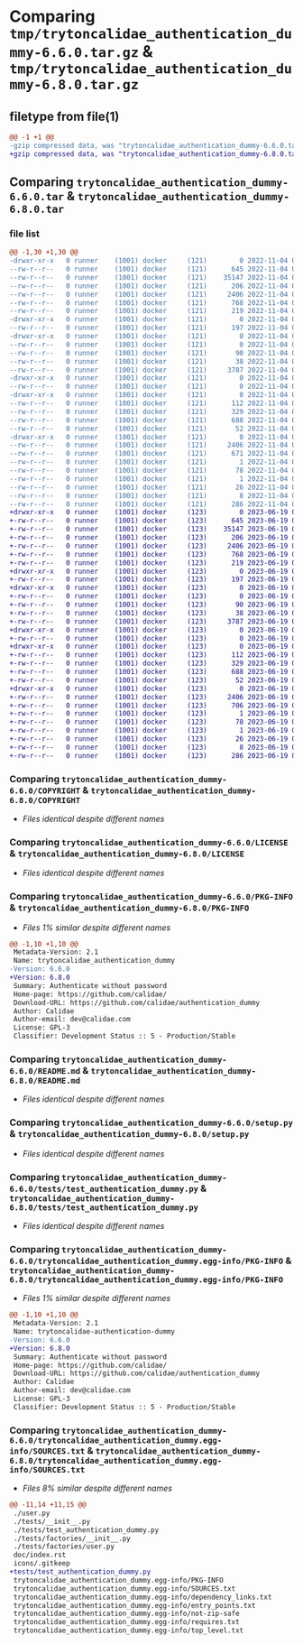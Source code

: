 # Comparing `tmp/trytoncalidae_authentication_dummy-6.6.0.tar.gz` & `tmp/trytoncalidae_authentication_dummy-6.8.0.tar.gz`

## filetype from file(1)

```diff
@@ -1 +1 @@
-gzip compressed data, was "trytoncalidae_authentication_dummy-6.6.0.tar", last modified: Fri Nov  4 09:52:25 2022, max compression
+gzip compressed data, was "trytoncalidae_authentication_dummy-6.8.0.tar", last modified: Mon Jun 19 07:51:39 2023, max compression
```

## Comparing `trytoncalidae_authentication_dummy-6.6.0.tar` & `trytoncalidae_authentication_dummy-6.8.0.tar`

### file list

```diff
@@ -1,30 +1,30 @@
-drwxr-xr-x   0 runner    (1001) docker     (121)        0 2022-11-04 09:52:25.403685 trytoncalidae_authentication_dummy-6.6.0/
--rw-r--r--   0 runner    (1001) docker     (121)      645 2022-11-04 09:52:14.000000 trytoncalidae_authentication_dummy-6.6.0/COPYRIGHT
--rw-r--r--   0 runner    (1001) docker     (121)    35147 2022-11-04 09:52:14.000000 trytoncalidae_authentication_dummy-6.6.0/LICENSE
--rw-r--r--   0 runner    (1001) docker     (121)      206 2022-11-04 09:52:14.000000 trytoncalidae_authentication_dummy-6.6.0/MANIFEST.in
--rw-r--r--   0 runner    (1001) docker     (121)     2406 2022-11-04 09:52:25.403685 trytoncalidae_authentication_dummy-6.6.0/PKG-INFO
--rw-r--r--   0 runner    (1001) docker     (121)      768 2022-11-04 09:52:14.000000 trytoncalidae_authentication_dummy-6.6.0/README.md
--rw-r--r--   0 runner    (1001) docker     (121)      219 2022-11-04 09:52:14.000000 trytoncalidae_authentication_dummy-6.6.0/__init__.py
-drwxr-xr-x   0 runner    (1001) docker     (121)        0 2022-11-04 09:52:25.399685 trytoncalidae_authentication_dummy-6.6.0/doc/
--rw-r--r--   0 runner    (1001) docker     (121)      197 2022-11-04 09:52:14.000000 trytoncalidae_authentication_dummy-6.6.0/doc/index.rst
-drwxr-xr-x   0 runner    (1001) docker     (121)        0 2022-11-04 09:52:25.399685 trytoncalidae_authentication_dummy-6.6.0/icons/
--rw-r--r--   0 runner    (1001) docker     (121)        0 2022-11-04 09:52:14.000000 trytoncalidae_authentication_dummy-6.6.0/icons/.gitkeep
--rw-r--r--   0 runner    (1001) docker     (121)       90 2022-11-04 09:52:14.000000 trytoncalidae_authentication_dummy-6.6.0/pyproject.toml
--rw-r--r--   0 runner    (1001) docker     (121)       38 2022-11-04 09:52:25.403685 trytoncalidae_authentication_dummy-6.6.0/setup.cfg
--rw-r--r--   0 runner    (1001) docker     (121)     3787 2022-11-04 09:52:14.000000 trytoncalidae_authentication_dummy-6.6.0/setup.py
-drwxr-xr-x   0 runner    (1001) docker     (121)        0 2022-11-04 09:52:25.399685 trytoncalidae_authentication_dummy-6.6.0/tests/
--rw-r--r--   0 runner    (1001) docker     (121)        0 2022-11-04 09:52:14.000000 trytoncalidae_authentication_dummy-6.6.0/tests/__init__.py
-drwxr-xr-x   0 runner    (1001) docker     (121)        0 2022-11-04 09:52:25.399685 trytoncalidae_authentication_dummy-6.6.0/tests/factories/
--rw-r--r--   0 runner    (1001) docker     (121)      112 2022-11-04 09:52:14.000000 trytoncalidae_authentication_dummy-6.6.0/tests/factories/__init__.py
--rw-r--r--   0 runner    (1001) docker     (121)      329 2022-11-04 09:52:14.000000 trytoncalidae_authentication_dummy-6.6.0/tests/factories/user.py
--rw-r--r--   0 runner    (1001) docker     (121)      688 2022-11-04 09:52:14.000000 trytoncalidae_authentication_dummy-6.6.0/tests/test_authentication_dummy.py
--rw-r--r--   0 runner    (1001) docker     (121)       52 2022-11-04 09:52:14.000000 trytoncalidae_authentication_dummy-6.6.0/tryton.cfg
-drwxr-xr-x   0 runner    (1001) docker     (121)        0 2022-11-04 09:52:25.403685 trytoncalidae_authentication_dummy-6.6.0/trytoncalidae_authentication_dummy.egg-info/
--rw-r--r--   0 runner    (1001) docker     (121)     2406 2022-11-04 09:52:25.000000 trytoncalidae_authentication_dummy-6.6.0/trytoncalidae_authentication_dummy.egg-info/PKG-INFO
--rw-r--r--   0 runner    (1001) docker     (121)      671 2022-11-04 09:52:25.000000 trytoncalidae_authentication_dummy-6.6.0/trytoncalidae_authentication_dummy.egg-info/SOURCES.txt
--rw-r--r--   0 runner    (1001) docker     (121)        1 2022-11-04 09:52:25.000000 trytoncalidae_authentication_dummy-6.6.0/trytoncalidae_authentication_dummy.egg-info/dependency_links.txt
--rw-r--r--   0 runner    (1001) docker     (121)       78 2022-11-04 09:52:25.000000 trytoncalidae_authentication_dummy-6.6.0/trytoncalidae_authentication_dummy.egg-info/entry_points.txt
--rw-r--r--   0 runner    (1001) docker     (121)        1 2022-11-04 09:52:25.000000 trytoncalidae_authentication_dummy-6.6.0/trytoncalidae_authentication_dummy.egg-info/not-zip-safe
--rw-r--r--   0 runner    (1001) docker     (121)       26 2022-11-04 09:52:25.000000 trytoncalidae_authentication_dummy-6.6.0/trytoncalidae_authentication_dummy.egg-info/requires.txt
--rw-r--r--   0 runner    (1001) docker     (121)        8 2022-11-04 09:52:25.000000 trytoncalidae_authentication_dummy-6.6.0/trytoncalidae_authentication_dummy.egg-info/top_level.txt
--rw-r--r--   0 runner    (1001) docker     (121)      286 2022-11-04 09:52:14.000000 trytoncalidae_authentication_dummy-6.6.0/user.py
+drwxr-xr-x   0 runner    (1001) docker     (123)        0 2023-06-19 07:51:39.455870 trytoncalidae_authentication_dummy-6.8.0/
+-rw-r--r--   0 runner    (1001) docker     (123)      645 2023-06-19 07:51:27.000000 trytoncalidae_authentication_dummy-6.8.0/COPYRIGHT
+-rw-r--r--   0 runner    (1001) docker     (123)    35147 2023-06-19 07:51:27.000000 trytoncalidae_authentication_dummy-6.8.0/LICENSE
+-rw-r--r--   0 runner    (1001) docker     (123)      206 2023-06-19 07:51:27.000000 trytoncalidae_authentication_dummy-6.8.0/MANIFEST.in
+-rw-r--r--   0 runner    (1001) docker     (123)     2406 2023-06-19 07:51:39.455870 trytoncalidae_authentication_dummy-6.8.0/PKG-INFO
+-rw-r--r--   0 runner    (1001) docker     (123)      768 2023-06-19 07:51:27.000000 trytoncalidae_authentication_dummy-6.8.0/README.md
+-rw-r--r--   0 runner    (1001) docker     (123)      219 2023-06-19 07:51:27.000000 trytoncalidae_authentication_dummy-6.8.0/__init__.py
+drwxr-xr-x   0 runner    (1001) docker     (123)        0 2023-06-19 07:51:39.455870 trytoncalidae_authentication_dummy-6.8.0/doc/
+-rw-r--r--   0 runner    (1001) docker     (123)      197 2023-06-19 07:51:27.000000 trytoncalidae_authentication_dummy-6.8.0/doc/index.rst
+drwxr-xr-x   0 runner    (1001) docker     (123)        0 2023-06-19 07:51:39.455870 trytoncalidae_authentication_dummy-6.8.0/icons/
+-rw-r--r--   0 runner    (1001) docker     (123)        0 2023-06-19 07:51:27.000000 trytoncalidae_authentication_dummy-6.8.0/icons/.gitkeep
+-rw-r--r--   0 runner    (1001) docker     (123)       90 2023-06-19 07:51:27.000000 trytoncalidae_authentication_dummy-6.8.0/pyproject.toml
+-rw-r--r--   0 runner    (1001) docker     (123)       38 2023-06-19 07:51:39.455870 trytoncalidae_authentication_dummy-6.8.0/setup.cfg
+-rw-r--r--   0 runner    (1001) docker     (123)     3787 2023-06-19 07:51:27.000000 trytoncalidae_authentication_dummy-6.8.0/setup.py
+drwxr-xr-x   0 runner    (1001) docker     (123)        0 2023-06-19 07:51:39.455870 trytoncalidae_authentication_dummy-6.8.0/tests/
+-rw-r--r--   0 runner    (1001) docker     (123)        0 2023-06-19 07:51:27.000000 trytoncalidae_authentication_dummy-6.8.0/tests/__init__.py
+drwxr-xr-x   0 runner    (1001) docker     (123)        0 2023-06-19 07:51:39.455870 trytoncalidae_authentication_dummy-6.8.0/tests/factories/
+-rw-r--r--   0 runner    (1001) docker     (123)      112 2023-06-19 07:51:27.000000 trytoncalidae_authentication_dummy-6.8.0/tests/factories/__init__.py
+-rw-r--r--   0 runner    (1001) docker     (123)      329 2023-06-19 07:51:27.000000 trytoncalidae_authentication_dummy-6.8.0/tests/factories/user.py
+-rw-r--r--   0 runner    (1001) docker     (123)      688 2023-06-19 07:51:27.000000 trytoncalidae_authentication_dummy-6.8.0/tests/test_authentication_dummy.py
+-rw-r--r--   0 runner    (1001) docker     (123)       52 2023-06-19 07:51:27.000000 trytoncalidae_authentication_dummy-6.8.0/tryton.cfg
+drwxr-xr-x   0 runner    (1001) docker     (123)        0 2023-06-19 07:51:39.455870 trytoncalidae_authentication_dummy-6.8.0/trytoncalidae_authentication_dummy.egg-info/
+-rw-r--r--   0 runner    (1001) docker     (123)     2406 2023-06-19 07:51:39.000000 trytoncalidae_authentication_dummy-6.8.0/trytoncalidae_authentication_dummy.egg-info/PKG-INFO
+-rw-r--r--   0 runner    (1001) docker     (123)      706 2023-06-19 07:51:39.000000 trytoncalidae_authentication_dummy-6.8.0/trytoncalidae_authentication_dummy.egg-info/SOURCES.txt
+-rw-r--r--   0 runner    (1001) docker     (123)        1 2023-06-19 07:51:39.000000 trytoncalidae_authentication_dummy-6.8.0/trytoncalidae_authentication_dummy.egg-info/dependency_links.txt
+-rw-r--r--   0 runner    (1001) docker     (123)       78 2023-06-19 07:51:39.000000 trytoncalidae_authentication_dummy-6.8.0/trytoncalidae_authentication_dummy.egg-info/entry_points.txt
+-rw-r--r--   0 runner    (1001) docker     (123)        1 2023-06-19 07:51:39.000000 trytoncalidae_authentication_dummy-6.8.0/trytoncalidae_authentication_dummy.egg-info/not-zip-safe
+-rw-r--r--   0 runner    (1001) docker     (123)       26 2023-06-19 07:51:39.000000 trytoncalidae_authentication_dummy-6.8.0/trytoncalidae_authentication_dummy.egg-info/requires.txt
+-rw-r--r--   0 runner    (1001) docker     (123)        8 2023-06-19 07:51:39.000000 trytoncalidae_authentication_dummy-6.8.0/trytoncalidae_authentication_dummy.egg-info/top_level.txt
+-rw-r--r--   0 runner    (1001) docker     (123)      286 2023-06-19 07:51:27.000000 trytoncalidae_authentication_dummy-6.8.0/user.py
```

### Comparing `trytoncalidae_authentication_dummy-6.6.0/COPYRIGHT` & `trytoncalidae_authentication_dummy-6.8.0/COPYRIGHT`

 * *Files identical despite different names*

### Comparing `trytoncalidae_authentication_dummy-6.6.0/LICENSE` & `trytoncalidae_authentication_dummy-6.8.0/LICENSE`

 * *Files identical despite different names*

### Comparing `trytoncalidae_authentication_dummy-6.6.0/PKG-INFO` & `trytoncalidae_authentication_dummy-6.8.0/PKG-INFO`

 * *Files 1% similar despite different names*

```diff
@@ -1,10 +1,10 @@
 Metadata-Version: 2.1
 Name: trytoncalidae_authentication_dummy
-Version: 6.6.0
+Version: 6.8.0
 Summary: Authenticate without password
 Home-page: https://github.com/calidae/
 Download-URL: https://github.com/calidae/authentication_dummy
 Author: Calidae
 Author-email: dev@calidae.com
 License: GPL-3
 Classifier: Development Status :: 5 - Production/Stable
```

### Comparing `trytoncalidae_authentication_dummy-6.6.0/README.md` & `trytoncalidae_authentication_dummy-6.8.0/README.md`

 * *Files identical despite different names*

### Comparing `trytoncalidae_authentication_dummy-6.6.0/setup.py` & `trytoncalidae_authentication_dummy-6.8.0/setup.py`

 * *Files identical despite different names*

### Comparing `trytoncalidae_authentication_dummy-6.6.0/tests/test_authentication_dummy.py` & `trytoncalidae_authentication_dummy-6.8.0/tests/test_authentication_dummy.py`

 * *Files identical despite different names*

### Comparing `trytoncalidae_authentication_dummy-6.6.0/trytoncalidae_authentication_dummy.egg-info/PKG-INFO` & `trytoncalidae_authentication_dummy-6.8.0/trytoncalidae_authentication_dummy.egg-info/PKG-INFO`

 * *Files 1% similar despite different names*

```diff
@@ -1,10 +1,10 @@
 Metadata-Version: 2.1
 Name: trytoncalidae-authentication-dummy
-Version: 6.6.0
+Version: 6.8.0
 Summary: Authenticate without password
 Home-page: https://github.com/calidae/
 Download-URL: https://github.com/calidae/authentication_dummy
 Author: Calidae
 Author-email: dev@calidae.com
 License: GPL-3
 Classifier: Development Status :: 5 - Production/Stable
```

### Comparing `trytoncalidae_authentication_dummy-6.6.0/trytoncalidae_authentication_dummy.egg-info/SOURCES.txt` & `trytoncalidae_authentication_dummy-6.8.0/trytoncalidae_authentication_dummy.egg-info/SOURCES.txt`

 * *Files 8% similar despite different names*

```diff
@@ -11,14 +11,15 @@
 ./user.py
 ./tests/__init__.py
 ./tests/test_authentication_dummy.py
 ./tests/factories/__init__.py
 ./tests/factories/user.py
 doc/index.rst
 icons/.gitkeep
+tests/test_authentication_dummy.py
 trytoncalidae_authentication_dummy.egg-info/PKG-INFO
 trytoncalidae_authentication_dummy.egg-info/SOURCES.txt
 trytoncalidae_authentication_dummy.egg-info/dependency_links.txt
 trytoncalidae_authentication_dummy.egg-info/entry_points.txt
 trytoncalidae_authentication_dummy.egg-info/not-zip-safe
 trytoncalidae_authentication_dummy.egg-info/requires.txt
 trytoncalidae_authentication_dummy.egg-info/top_level.txt
```

